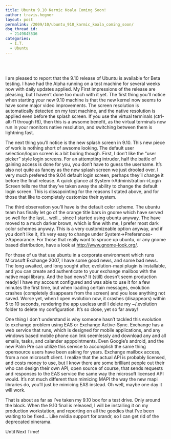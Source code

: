 ```yaml
---
title: Ubuntu 9.10 Karmic Koala Coming Soon!
author: travis.hegner
layout: post
permalink: /2009/10/ubuntu_910_karmic_koala_coming_soon/
dsq_thread_id:
  - 2149845536
categories:
  - I.T.
  - Ubuntu
---
```

<center>
  <br /> <br />
</center>

  
  
I am pleased to report that the 9.10 release of Ubuntu is available for Beta testing. I have had the Alpha running on a test machine for several weeks now with daily updates applied. My First impressions of the release are pleasing, but I haven&#8217;t done too much with it yet. The first thing you&#8217;ll notice when starting your new 9.10 machine is that the new kernel now seems to have some major video improvements. The screen resolution is automatically detected on my test machine, and the native resolution is applied even before the splash screen. If you use the virtual terminals (ctrl-alt-f1 through f6), then this is a awsome benefit, as the virtual terminals now run in your monitors native resolution, and switching between them is lightning fast. 

The next thing you&#8217;ll notice is the new splash screen in 9.10. This new piece of work is nothing short of awsome looking. The default user selection/logon screen is a bit boring though. First, I don&#8217;t like the &#8220;user picker&#8221; style login screens. For an attempting intruder, half the battle of gaining access is done for you, you don&#8217;t have to guess the username. It&#8217;s also not quite as fancey as the new splash screen we just drooled over. I very much prefered the 9.04 default login screen, perhaps they&#8217;ll change it before the final release. A quick glance at System->Administration->Login Screen tells me that they&#8217;ve taken away the ability to change the default login screen. This is dissapointing for the reasons I stated above, and for those that like to completely customize their system.

The third observation you&#8217;ll have is the default color scheme. The ubuntu team has finally let go of the orange title bars in gnome which have served so well for the last&#8230; well&#8230; since I started using ubuntu anyway. The have moved to a much darker brown, which is fine with me, I prefer most dark color schemes anyway. This is a very customizeable option anyway, and if you don&#8217;t like it, it&#8217;s very easy to change under System->Preferences->Appearance. For those that really want to spruce up ubuntu, or any gnome based distribution, have a look at http://www.gnome-look.org/.

For those of us that use ubuntu in a corporate environment which runs Microsoft Exchange 2007, I have some good news, and some bad news. The long awaited, and long sought after, evolution-mapi plugin is installable, and you can create and authenticate to your exchange mailbox with the native mapi library. And the bad news? It (still) doesn&#8217;t seem production ready! I have my account configured and was able to use it for a few minutes the first time, but when loading certain messages, evolution crashes (completely disappears from the screen) and you lose anything not saved. Worse yet, when I open evolution now, it crashes (disappears) within 5 to 10 seconds, rendering the app useless until I delete my ~/.evolution folder to delete my configuration. It&#8217;s so close, yet so far away!

One thing I don&#8217;t understand is why someone hasn&#8217;t tackled this evolution to exchange problem using EAS or Exchange Active-Sync. Exchange has a web service that runs, which is designed for mobile applications, and any windows based mobile phone can link seemlessly and download any and all emails, tasks, and calander apppointments. Even Google&#8217;s android, and the new Palm Pre can utilize this service to accomplish the same thing opensource users have been asking for years. Exchange mailbox access, from a non microsoft client. I realize that the actual API is probably licensed, and costs money to use, but I know there are some brilliant people out their who can design their own API, open source of course, that sends requests and responses to the EAS service the same way the microsoft licensed API would. It&#8217;s not much different than mimicing MAPI the way the new mapi libraries do, you&#8217;ll just be mimicing EAS instead. Oh well, maybe one day it will work.

That is about as far as I&#8217;ve taken my 9.10 box for a test drive. Only around the block. When the 9.10 final is released, I will be installing it on my production workstation, and reporting on all the goodies that I&#8217;ve been waiting to be fixed&#8230; Like nvidia support for xrandr, so I can get rid of the deprecated xinerama.

Until Next Time!